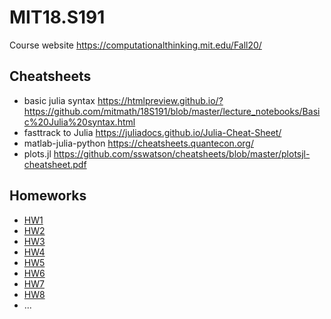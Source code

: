 # MIT18.S191
Course website
https://computationalthinking.mit.edu/Fall20/

## Cheatsheets
* basic julia syntax https://htmlpreview.github.io/?https://github.com/mitmath/18S191/blob/master/lecture_notebooks/Basic%20Julia%20syntax.html
* fasttrack to Julia https://juliadocs.github.io/Julia-Cheat-Sheet/
* matlab-julia-python https://cheatsheets.quantecon.org/
* plots.jl https://github.com/sswatson/cheatsheets/blob/master/plotsjl-cheatsheet.pdf

## Homeworks
* <a href="https://htmlpreview.github.io/?https://github.com/PoRich/MIT18.S191/blob/main/hw/hw1.jl.html">HW1</a>
* <a href="https://htmlpreview.github.io/?https://github.com/PoRich/MIT18.S191/blob/main/hw/hw2.jl.html">HW2</a>
* <a href="https://htmlpreview.github.io/?https://github.com/PoRich/MIT18.S191/blob/main/hw/hw3.jl.html">HW3</a>
* <a href="https://htmlpreview.github.io/?https://github.com/PoRich/MIT18.S191/blob/main/hw/hw4.jl.html">HW4</a> 
* <a href="https://htmlpreview.github.io/?https://github.com/PoRich/MIT18.S191/blob/main/hw/hw5.jl.html">HW5</a>
* <a href="https://htmlpreview.github.io/?https://github.com/PoRich/MIT18.S191/blob/main/hw/hw6.jl.html">HW6</a>
* <a href="https://htmlpreview.github.io/?https://github.com/PoRich/MIT18.S191/blob/main/hw/hw7.jl.html">HW7</a>
* <a href="https://htmlpreview.github.io/?https://github.com/PoRich/MIT18.S191/blob/main/hw/hw8.jl.html">HW8</a>
* ...


